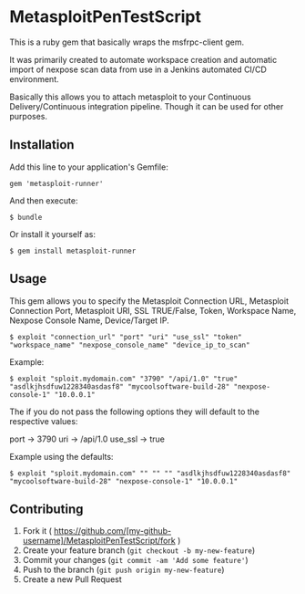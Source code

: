 # MetasploitPenTestScript

This is a ruby gem that basically wraps the msfrpc-client gem. 

It was primarily created to automate workspace creation and automatic import of nexpose scan data from use in 
a Jenkins automated CI/CD environment. 

Basically this allows you to attach metasploit to your Continuous Delivery/Continuous integration pipeline. 
Though it can be used for other purposes.

## Installation

Add this line to your application's Gemfile:

    gem 'metasploit-runner'

And then execute:

    $ bundle

Or install it yourself as:

    $ gem install metasploit-runner

## Usage

This gem allows you to specify the Metasploit Connection URL, Metasploit Connection Port, Metasploit URI, SSL TRUE/False, Token, Workspace Name, Nexpose Console Name, Device/Target IP.

    $ exploit "connection_url" "port" "uri" "use_ssl" "token" "workspace_name" "nexpose_console_name" "device_ip_to_scan"

Example:

    $ exploit "sploit.mydomain.com" "3790" "/api/1.0" "true" "asdlkjhsdfuw1228340asdasf8" "mycoolsoftware-build-28" "nexpose-console-1" "10.0.0.1"

The if you do not pass the following options they will default to the respective values:

port -> 3790
uri -> /api/1.0
use_ssl -> true

Example using the defaults:

    $ exploit "sploit.mydomain.com" "" "" "" "asdlkjhsdfuw1228340asdasf8" "mycoolsoftware-build-28" "nexpose-console-1" "10.0.0.1"

## Contributing

1. Fork it ( https://github.com/[my-github-username]/MetasploitPenTestScript/fork )
2. Create your feature branch (`git checkout -b my-new-feature`)
3. Commit your changes (`git commit -am 'Add some feature'`)
4. Push to the branch (`git push origin my-new-feature`)
5. Create a new Pull Request
